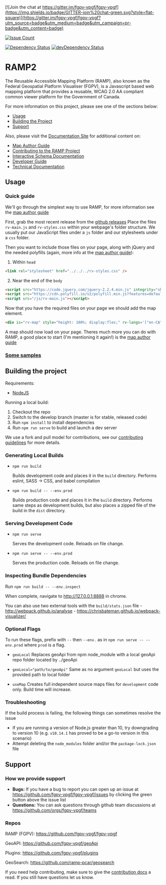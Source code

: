 [![Join the chat at https://gitter.im/fgpv-vpgf/fgpv-vpgf](https://img.shields.io/badge/GITTER-join%20chat-green.svg?style=flat-square)](https://gitter.im/fgpv-vpgf/fgpv-vpgf?utm_source=badge&utm_medium=badge&utm_campaign=pr-badge&utm_content=badge)

[![Issue Count](https://codeclimate.com/github/fgpv-vpgf/fgpv-vpgf/badges/issue_count.svg)](https://codeclimate.com/github/fgpv-vpgf/fgpv-vpgf)

[![Dependency Status](https://david-dm.org/fgpv-vpgf/fgpv-vpgf.svg?style=flat-square)](https://david-dm.org/fgpv-vpgf/fgpv-vpgf)
[![devDependency Status](https://david-dm.org/fgpv-vpgf/fgpv-vpgf/dev-status.svg?style=flat-square)](https://david-dm.org/fgpv-vpgf/fgpv-vpgf#info=devDependencies)

# RAMP2

The Reusable Accessible Mapping Platform (RAMP), also known as the Federal Geospatial Platform Visualiser (FGPV), is a Javascript based web mapping platform that provides a reusable, WCAG 2.0 AA compliant common viewer platform for the Government of Canada.

For more information on this project, please see one of the sections below:

* [Usage](#usage)
* [Building the Project](#building-the-project)
* [Support](#support)

Also, please visit the [Documentation Site](http://fgpv-vpgf.github.io/fgpv-vpgf/v3.3.0/#/home) for additional content on:

* [Map Author Guide](http://fgpv-vpgf.github.io/fgpv-vpgf/v3.3.0/#/mapauthor/intro)
* [Contributing to the RAMP Project](http://fgpv-vpgf.github.io/fgpv-vpgf/v3.3.0/#/contribute/getting_started)
* [Interactive Schema Documentation](https://fgpv-vpgf.github.io/schema-to-docs/)
* [Developer Guide](http://fgpv-vpgf.github.io/fgpv-vpgf/v3.3.0/#/developer/intro)
* [Technical Documentation](http://fgpv-vpgf.github.io/fgpv-vpgf/v3.3.0/#/technical/architecture)

## Usage

### Quick guide

We'll go through the simplest way to use RAMP, for more information see the [map author guide](http://fgpv-vpgf.github.io/fgpv-vpgf/v3.3.0/#/mapauthor/intro)

First, grab the most recent release from the [github releases](https://github.com/fgpv-vpgf/fgpv-vpgf/releases)
Place the files `rv-main.js` and `rv-styles.css` within your webpage's folder structure. We usually put our JavaScript files under a `js` folder and our stylesheets under a `css` folder.

Then you want to include those files on your page, along with jQuery and the needed polyfills (again, more info at the [map author guide](http://fgpv-vpgf.github.io/fgpv-vpgf/v3.3.0/#/mapauthor/intro)):
1. Within `head`
```html
<link rel="stylesheet" href="../../../rv-styles.css" />
```
2. Near the end of the `body`
```html
<script src="https://code.jquery.com/jquery-2.2.4.min.js" integrity="sha256-BbhdlvQf/xTY9gja0Dq3HiwQF8LaCRTXxZKRutelT44=" crossorigin="anonymous"></script>
<script src="https://cdn.polyfill.io/v2/polyfill.min.js?features=default,Object.entries,Object.values,Array.prototype.find,Array.prototype.findIndex,Array.prototype.values,Array.prototype.includes,HTMLCanvasElement.prototype.toBlob,String.prototype.repeat,String.prototype.codePointAt,String.fromCodePoint,NodeList.prototype.@@iterator,Promise,Promise.prototype.finally"></script>
<script src="/js/rv-main.js"></script>
```

Now that you have the required files on your page we should add the map element.

```html
<div is="rv-map" style="height: 100%; display:flex;" rv-langs='["en-CA", "fr-CA"]'></div>
```

A map should now load on your page. Theres much more you can do with RAMP, a good place to start (I'm mentioning it again!) is the [map author guide](#map-author-guide)

### [Some samples](http://fgpv-app.azureedge.net/?prefix=demo/tags/v3.3.0/prod/samples/)

## Building the project

Requirements:

- [NodeJS](https://nodejs.org/)

Running a local build:

1. Checkout the repo
2. Switch to the develop branch (master is for stable, released code)
3. Run `npm install` to install dependencies
4. Run `npm run serve` to build and launch a dev server

We use a fork and pull model for contributions, see our [contributing guidelines](http://fgpv-vpgf.github.io/fgpv-vpgf/v3.3.0/#/contribute/getting_started) for more details.

### Generating Local Builds

- `npm run build`

    Builds development code and places it in the `build` directory. Performs eslint, SASS -> CSS, and babel compilation

- `npm run build -- --env.prod`

    Builds production code and places it in the `build` directory. Performs same steps as development builds, but also places a zipped file of the build in the `dist` directory.


### Serving Development Code

- `npm run serve`

    Serves the development code. Reloads on file change.

- `npm run serve -- --env.prod`

    Serves the production code. Reloads on file change.

### Inspecting Bundle Dependencies

Run `npm run build -- --env.inspect`

When complete, navigate to http://127.0.0.1:8888 in chrome.

You can also use two external tools with the `build/stats.json` file
    - http://webpack.github.io/analyse
    - https://chrisbateman.github.io/webpack-visualizer/

### Optional Flags

To run these flags, prefix with `--` then `--env.` as in `npm run serve -- --env.prod` where `prod` is a flag.

- `geoLocal`
    Replaces geoApi from npm node_module with a local geoApi repo folder located by ../geoApi

- `geoLocal="path/to/geoApi"`
    Same as no argument `geoLocal` but uses the provided path to local folder

- `useMap`
    Creates full independent source maps files for `development` code only. Build time will increase.

### Troubleshooting

If the build process is failing, the following things can sometimes resolve the issue

- If you are running a version of Node.js greater than 10, try downgrading to version 10 (e.g. `v10.14.1` has proved to be a go-to version in this scenario)
- Attempt deleting the `node_modules` folder and/or the `package-lock.json` file

## Support

### How we provide support
- **Bugs:** If you have a bug to report you can open up an issue at https://github.com/fgpv-vpgf/fgpv-vpgf/issues by clicking the green button above the issue list
- **Questions:** You can ask questions through github team discussions at https://github.com/orgs/fgpv-vpgf/teams

### Repos
RAMP (FGPV): https://github.com/fgpv-vpgf/fgpv-vpgf

GeoAPI: https://github.com/fgpv-vpgf/geoApi

Plugins: https://github.com/fgpv-vpgf/plugins

GeoSearch: https://github.com/ramp-pcar/geosearch

If you need help contributing, make sure to give the [contribution docs](http://fgpv-vpgf.github.io/fgpv-vpgf/v3.3.0/#/contribute/getting_started) a read. If you still have questions let us know.